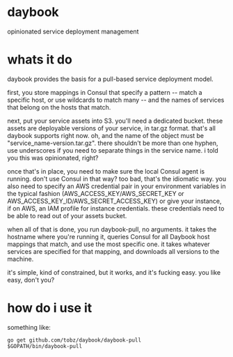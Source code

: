 daybook
=======

opinionated service deployment management

whats it do
=======

daybook provides the basis for a pull-based service deployment model. 

first, you store mappings in Consul that specify a pattern -- match a specific host, or use wildcards to match many -- and the names of services that belong on the hosts that match.

next, put your service assets into S3.  you'll need a dedicated bucket.  these assets are deployable versions of your service, in tar.gz format.  that's all daybook supports right now.  oh, and the name of the object must be "service_name-version.tar.gz".  there shouldn't be more than one hyphen, use underscores if you need to separate things in the service name.  i told you this was opinionated, right?

once that's in place, you need to make sure the local Consul agent is running.  don't use Consul in that way?  too bad, that's the idiomatic way.  you also need to specify an AWS credential pair in your environment variables in the typical fashion (AWS_ACCESS_KEY/AWS_SECRET_KEY or AWS_ACCESS_KEY_ID/AWS_SECRET_ACCESS_KEY) or give your instance, if on AWS, an IAM profile for instance credentials.  these credentials need to be able to read out of your assets bucket.

when all of that is done, you run daybook-pull, no arguments.  it takes the hostname where you're running it, queries Consul for all Daybook host mappings that match, and use the most specific one.  it takes whatever services are specified for that mapping, and downloads all versions to the machine.

it's simple, kind of constrained, but it works, and it's fucking easy.  you like easy, don't you?

how do i use it
========

something like:

    go get github.com/tobz/daybook/daybook-pull
    $GOPATH/bin/daybook-pull
  
